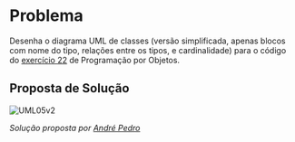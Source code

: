# Problema

Desenha o diagrama UML de classes (versão simplificada, apenas blocos com
nome do tipo, relações entre os tipos, e cardinalidade) para o código do
[exercício 22](03_poo.md#ex22) de Programação por Objetos.

## Proposta de Solução

![UML05v2](https://user-images.githubusercontent.com/33433474/41043316-9a2d11ce-699b-11e8-9f66-6cb7702cfa45.png)

*Solução proposta por [André Pedro](https://github.com/andre-pedro)*